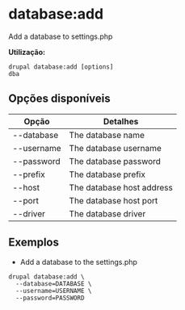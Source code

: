 # database:add
Add a database to settings.php

**Utilização:**
```
drupal database:add [options]
dba
```

## Opções disponíveis
Opção | Detalhes
-------|-------------
--database | The database name
--username | The database username
--password | The database password
--prefix | The database prefix
--host | The database host address
--port | The database host port
--driver | The database driver

## Exemplos
* Add a database to the settings.php
```
drupal database:add \
  --database=DATABASE \
  --username=USERNAME \
  --password=PASSWORD
```
